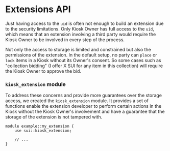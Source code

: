 # Extensions API

Just having access to the `uid` is often not enough to build an extension due to the security limitations. Only Kiosk Owner has full access to the `uid`, which means that an extension involving a third party would require the Kiosk Owner to be involved in every step of the process.

Not only the access to storage is limited and constrained but also the permissions of the extension. In the default setup, no party can `place` or `lock` items in a Kiosk without its Owner's consent. So some cases such as "collection bidding" (I offer X SUI for any item in this collection) will
require the Kiosk Owner to approve the bid.

### `kiosk_extension` module

To address these concerns and provide more guarantees over the storage access, we created the `kiosk_extension` module. It provides a set of functions enable the extension developer to perform certain actions in the Kiosk without the Kiosk Owner's involvement and have a guarantee that the storage of the extension is not tampered with.

```Move
module example::my_extension {
    use sui::kiosk_extension;

    // ...
}
```
